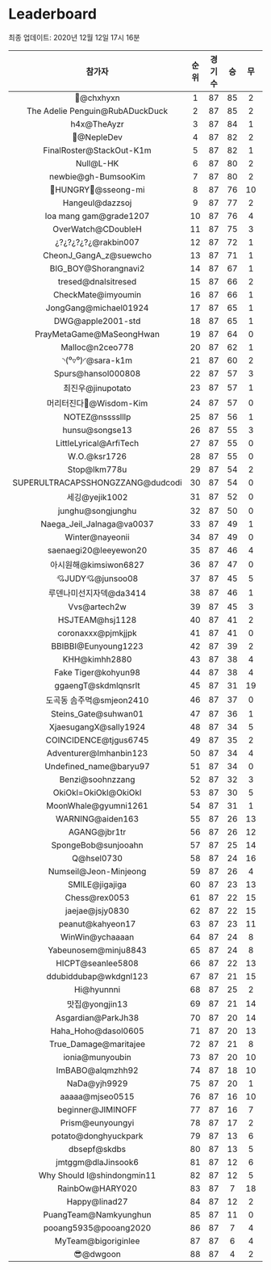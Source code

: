 # Leaderboard
최종 업데이트: 2020년 12월 12일 17시 16분




| 참가자 | 순위 | 경기수 | 승 | 무 | 패 | 승점 |
|:---:|:---:|:---:|:---:|:---:|:---:|:---:|
| 👑@chxhyxn | 1 | 87 | 85 | 2 | 0 | 257 |
| The Adelie Penguin@RubADuckDuck | 2 | 87 | 85 | 2 | 0 | 257 |
| h4x@TheAyzr | 3 | 87 | 84 | 1 | 2 | 253 |
| 🥈@NepleDev | 4 | 87 | 82 | 2 | 3 | 248 |
| FinalRoster@StackOut-K1m | 5 | 87 | 82 | 1 | 4 | 247 |
| Null@L-HK | 6 | 87 | 80 | 2 | 5 | 242 |
| newbie@gh-BumsooKim | 7 | 87 | 80 | 2 | 5 | 242 |
| 🍗HUNGRY🍗@sseong-mi | 8 | 87 | 76 | 10 | 1 | 238 |
| Hangeul@dazzsoj | 9 | 87 | 77 | 2 | 8 | 233 |
| loa mang gam@grade1207 | 10 | 87 | 76 | 4 | 7 | 232 |
| OverWatch@CDoubleH | 11 | 87 | 75 | 3 | 9 | 228 |
| ¿?¿?¿?¿?¿@rakbin007 | 12 | 87 | 72 | 1 | 14 | 217 |
| CheonJ_GangA_z@suewcho | 13 | 87 | 71 | 1 | 15 | 214 |
| BIG_BOY@Shorangnavi2 | 14 | 87 | 67 | 1 | 19 | 202 |
| tresed@dnalsitresed | 15 | 87 | 66 | 2 | 19 | 200 |
| CheckMate@imyoumin | 16 | 87 | 66 | 1 | 20 | 199 |
| JongGang@michael01924 | 17 | 87 | 65 | 1 | 21 | 196 |
| DWG@apple2001-std | 18 | 87 | 65 | 1 | 21 | 196 |
| PrayMetaGame@MaSeongHwan | 19 | 87 | 64 | 0 | 23 | 192 |
| Malloc@n2ceo778 | 20 | 87 | 62 | 1 | 24 | 187 |
| ◝(⁰▿⁰)◜@sara-k1m | 21 | 87 | 60 | 2 | 25 | 182 |
| Spurs@hansol000808 | 22 | 87 | 57 | 3 | 27 | 174 |
| 최진우@jinupotato | 23 | 87 | 57 | 1 | 29 | 172 |
| 머리터진다🤯@Wisdom-Kim | 24 | 87 | 57 | 0 | 30 | 171 |
| NOTEZ@nsssslllp | 25 | 87 | 56 | 1 | 30 | 169 |
| hunsu@songse13 | 26 | 87 | 55 | 3 | 29 | 168 |
| LittleLyrical@ArfiTech | 27 | 87 | 55 | 0 | 32 | 165 |
| W.O.@ksr1726 | 28 | 87 | 55 | 0 | 32 | 165 |
| Stop@lkm778u | 29 | 87 | 54 | 2 | 31 | 164 |
| SUPERULTRACAPSSHONGZZANG@dudcodi | 30 | 87 | 54 | 0 | 33 | 162 |
| 세깅@yejik1002 | 31 | 87 | 52 | 0 | 35 | 156 |
| junghu@songjunghu | 32 | 87 | 50 | 0 | 37 | 150 |
| Naega_Jeil_Jalnaga@va0037 | 33 | 87 | 49 | 1 | 37 | 148 |
| Winter@nayeonii | 34 | 87 | 49 | 0 | 38 | 147 |
| saenaegi20@leeyewon20 | 35 | 87 | 46 | 4 | 37 | 142 |
| 아시원해@kimsiwon6827 | 36 | 87 | 47 | 0 | 40 | 141 |
| 💘JUDY💘@junsoo08 | 37 | 87 | 45 | 5 | 37 | 140 |
| 루덴나미선지자덱@da3414 | 38 | 87 | 46 | 1 | 40 | 139 |
| Vvs@artech2w | 39 | 87 | 45 | 3 | 39 | 138 |
| HSJTEAM@hsj1128 | 40 | 87 | 41 | 2 | 44 | 125 |
| coronaxxx@pjmkjjpk | 41 | 87 | 41 | 0 | 46 | 123 |
| BBIBBI@Eunyoung1223 | 42 | 87 | 39 | 2 | 46 | 119 |
| KHH@kimhh2880 | 43 | 87 | 38 | 4 | 45 | 118 |
| Fake Tiger@kohyun98 | 44 | 87 | 38 | 4 | 45 | 118 |
| ggaengT@skdmlqnsrlt | 45 | 87 | 31 | 19 | 37 | 112 |
| 도곡동 솜주먹@smjeon2410 | 46 | 87 | 37 | 0 | 50 | 111 |
| Steins_Gate@suhwan01 | 47 | 87 | 36 | 1 | 50 | 109 |
| XjaesugangX@sally1924 | 48 | 87 | 34 | 5 | 48 | 107 |
| COINCIDENCE@tjgus6745 | 49 | 87 | 35 | 2 | 50 | 107 |
| Adventurer@Imhanbin123 | 50 | 87 | 34 | 4 | 49 | 106 |
| Undefined_name@baryu97 | 51 | 87 | 34 | 0 | 53 | 102 |
| Benzi@soohnzzang | 52 | 87 | 32 | 3 | 52 | 99 |
| OkiOkl=OkiOkl@OkiOkl | 53 | 87 | 30 | 5 | 52 | 95 |
| MoonWhale@gyumni1261 | 54 | 87 | 31 | 1 | 55 | 94 |
| WARNING@aiden163 | 55 | 87 | 26 | 13 | 48 | 91 |
| AGANG@jbr1tr | 56 | 87 | 26 | 12 | 49 | 90 |
| SpongeBob@sunjooahn | 57 | 87 | 25 | 14 | 48 | 89 |
| Q@hsel0730 | 58 | 87 | 24 | 16 | 47 | 88 |
| Numseil@Jeon-Minjeong | 59 | 87 | 26 | 4 | 57 | 82 |
| SMILE@jigajiga | 60 | 87 | 23 | 13 | 51 | 82 |
| Chess@rex0053 | 61 | 87 | 22 | 15 | 50 | 81 |
| jaejae@jsjy0830 | 62 | 87 | 22 | 15 | 50 | 81 |
| peanut@kahyeon17 | 63 | 87 | 23 | 11 | 53 | 80 |
| WinWin@ychaaaan | 64 | 87 | 24 | 8 | 55 | 80 |
| Yabeunosem@minju8843 | 65 | 87 | 24 | 8 | 55 | 80 |
| HICPT@seanlee5808 | 66 | 87 | 22 | 13 | 52 | 79 |
| ddubiddubap@wkdgnl123 | 67 | 87 | 21 | 15 | 51 | 78 |
| Hi@hyunnni | 68 | 87 | 25 | 2 | 60 | 77 |
| 맛집@yongjin13 | 69 | 87 | 21 | 14 | 52 | 77 |
| Asgardian@ParkJh38 | 70 | 87 | 20 | 14 | 53 | 74 |
| Haha_Hoho@dasol0605 | 71 | 87 | 20 | 13 | 54 | 73 |
| True_Damage@maritajee | 72 | 87 | 21 | 8 | 58 | 71 |
| ionia@munyoubin | 73 | 87 | 20 | 10 | 57 | 70 |
| ImBABO@alqmzhh92 | 74 | 87 | 18 | 10 | 59 | 64 |
| NaDa@yjh9929 | 75 | 87 | 20 | 1 | 66 | 61 |
| aaaaa@mjseo0515 | 76 | 87 | 16 | 10 | 61 | 58 |
| beginner@JIMINOFF | 77 | 87 | 16 | 7 | 64 | 55 |
| Prism@eunyoungyi | 78 | 87 | 17 | 2 | 68 | 53 |
| potato@donghyuckpark | 79 | 87 | 13 | 6 | 68 | 45 |
| dbsepf@skdbs | 80 | 87 | 13 | 5 | 69 | 44 |
| jmtggm@dlaJinsook6 | 81 | 87 | 12 | 6 | 69 | 42 |
| Why Should I@shindongmin11 | 82 | 87 | 12 | 5 | 70 | 41 |
| RainbOw@HARY020 | 83 | 87 | 7 | 18 | 62 | 39 |
| Happy@linad27 | 84 | 87 | 12 | 2 | 73 | 38 |
| PuangTeam@Namkyunghun | 85 | 87 | 11 | 0 | 76 | 33 |
| pooang5935@pooang2020 | 86 | 87 | 7 | 4 | 76 | 25 |
| MyTeam@bigoriginlee | 87 | 87 | 6 | 4 | 77 | 22 |
| 😎@dwgoon | 88 | 87 | 4 | 2 | 81 | 14 |